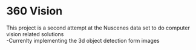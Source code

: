 # 360 Vision
This project is a second attempt at the Nuscenes data set to do computer vision related solutions<br>
-Currenlty implementing the 3d object detection form images
